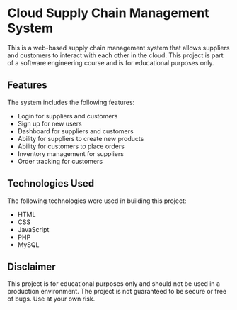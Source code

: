 # Cloud Supply Chain Management System

This is a web-based supply chain management system that allows suppliers and customers to interact with each other in the cloud. This project is part of a software engineering course and is for educational purposes only.

## Features

The system includes the following features:

- Login for suppliers and customers
- Sign up for new users
- Dashboard for suppliers and customers
- Ability for suppliers to create new products
- Ability for customers to place orders
- Inventory management for suppliers
- Order tracking for customers

## Technologies Used

The following technologies were used in building this project:

- HTML
- CSS
- JavaScript
- PHP
- MySQL

## Disclaimer

This project is for educational purposes only and should not be used in a production environment. The project is not guaranteed to be secure or free of bugs. Use at your own risk.
